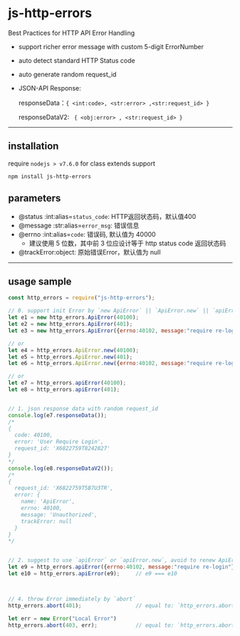 
# js-http-errors

Best Practices for HTTP API Error Handling

* support richer error message with custom 5-digit ErrorNumber
* auto detect standard HTTP Status code
* auto generate random request_id
* JSON-API Response: 
    
    responseData：`{ <int:code>, <str:error> ,<str:request_id> }`
    
    responseDataV2: ` { <obj:error> , <str:request_id> }`

---

## installation
require `nodejs > v7.6.0` for class extends support
```shell script
npm install js-http-errors
```

## parameters

- @status  :int:alias=`status_code`: HTTP返回状态码，默认值400 
- @message :str:alias=`error_msg`: 错误信息
- @errno   :int:alias=`code`:  错误码, 默认值为 40000
    - 建议使用 5 位数，其中前 3 位应设计等于 http status code 返回状态码
- @trackError:object: 原始错误Error，默认值为 null       
---

## usage sample

```javascript
const http_errors = require("js-http-errors");

// 0. support init Error by `new ApiError` || `ApiError.new` || `apiError` 
let e1 = new http_errors.ApiError(40100);
let e2 = new http_errors.ApiError(401);
let e3 = new http_errors.ApiError({errno:40102, message:"require re-login"});

// or 
let e4 = http_errors.ApiError.new(40100);
let e5 = http_errors.ApiError.new(401);
let e6 = http_errors.ApiError.new({errno:40102, message:"require re-login"});

// or
let e7 = http_errors.apiError(40100);
let e8 = http_errors.apiError(401);


// 1. json response data with random request_id
console.log(e7.responseData());
/*
{
  code: 40100,
  error: 'User Require Login',
  request_id: 'X6822759T8242827'
}
*/
console.log(e8.responseDataV2());
/*
{
  request_id: 'X6822759T5B7U3TR',
  error: {
    name: 'ApiError',
    errno: 40100,
    message: 'Unauthorized',
    trackError: null
  }
}
*/


// 2. suggest to use `apiError` or `apiError.new`, avoid to renew ApiError 
let e9 = http_errors.apiError({errno:40102, message:"require re-login"});
let e10 = http_errors.apiError(e9);     // e9 === e10



// 4. throw Error immediately by `abort`
http_errors.abort(401);                 // equal to: `http_errors.abort(40100);`

let err = new Error("Local Error")
http_errors.abort(403, err);            // equal to: `http_errors.abort({status:403, trackError:err});`         
 
```
